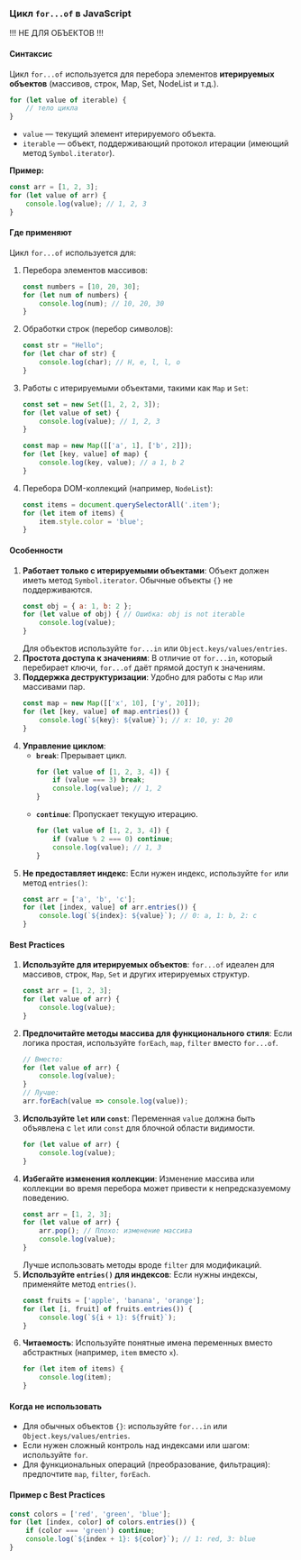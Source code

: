 ### Цикл `for...of` в JavaScript

!!! НЕ ДЛЯ ОБЪЕКТОВ !!!

#### Синтаксис
Цикл `for...of` используется для перебора элементов **итерируемых объектов** (массивов, строк, Map, Set, NodeList и т.д.).  
```javascript
for (let value of iterable) {
    // тело цикла
}
```
- `value` — текущий элемент итерируемого объекта.
- `iterable` — объект, поддерживающий протокол итерации (имеющий метод `Symbol.iterator`).

**Пример:**
```javascript
const arr = [1, 2, 3];
for (let value of arr) {
    console.log(value); // 1, 2, 3
}
```

#### Где применяют
Цикл `for...of` используется для:
1. Перебора элементов массивов:
   ```javascript
   const numbers = [10, 20, 30];
   for (let num of numbers) {
       console.log(num); // 10, 20, 30
   }
   ```
2. Обработки строк (перебор символов):
   ```javascript
   const str = "Hello";
   for (let char of str) {
       console.log(char); // H, e, l, l, o
   }
   ```
3. Работы с итерируемыми объектами, такими как `Map` и `Set`:
   ```javascript
   const set = new Set([1, 2, 2, 3]);
   for (let value of set) {
       console.log(value); // 1, 2, 3
   }
   ```
   ```javascript
   const map = new Map([['a', 1], ['b', 2]]);
   for (let [key, value] of map) {
       console.log(key, value); // a 1, b 2
   }
   ```
4. Перебора DOM-коллекций (например, `NodeList`):
   ```javascript
   const items = document.querySelectorAll('.item');
   for (let item of items) {
       item.style.color = 'blue';
   }
   ```

#### Особенности
1. **Работает только с итерируемыми объектами**: Объект должен иметь метод `Symbol.iterator`. Обычные объекты `{}` не поддерживаются.
   ```javascript
   const obj = { a: 1, b: 2 };
   for (let value of obj) { // Ошибка: obj is not iterable
       console.log(value);
   }
   ```
   Для объектов используйте `for...in` или `Object.keys/values/entries`.
2. **Простота доступа к значениям**: В отличие от `for...in`, который перебирает ключи, `for...of` даёт прямой доступ к значениям.
3. **Поддержка деструктуризации**: Удобно для работы с `Map` или массивами пар.
   ```javascript
   const map = new Map([['x', 10], ['y', 20]]);
   for (let [key, value] of map.entries()) {
       console.log(`${key}: ${value}`); // x: 10, y: 20
   }
   ```
4. **Управление циклом**:
   - **`break`**: Прерывает цикл.
     ```javascript
     for (let value of [1, 2, 3, 4]) {
         if (value === 3) break;
         console.log(value); // 1, 2
     }
     ```
   - **`continue`**: Пропускает текущую итерацию.
     ```javascript
     for (let value of [1, 2, 3, 4]) {
         if (value % 2 === 0) continue;
         console.log(value); // 1, 3
     }
     ```
5. **Не предоставляет индекс**: Если нужен индекс, используйте `for` или метод `entries()`:
   ```javascript
   const arr = ['a', 'b', 'c'];
   for (let [index, value] of arr.entries()) {
       console.log(`${index}: ${value}`); // 0: a, 1: b, 2: c
   }
   ```

#### Best Practices
1. **Используйте для итерируемых объектов**: `for...of` идеален для массивов, строк, `Map`, `Set` и других итерируемых структур.
   ```javascript
   const arr = [1, 2, 3];
   for (let value of arr) {
       console.log(value);
   }
   ```
2. **Предпочитайте методы массива для функционального стиля**: Если логика простая, используйте `forEach`, `map`, `filter` вместо `for...of`.
   ```javascript
   // Вместо:
   for (let value of arr) {
       console.log(value);
   }
   // Лучше:
   arr.forEach(value => console.log(value));
   ```
3. **Используйте `let` или `const`**: Переменная `value` должна быть объявлена с `let` или `const` для блочной области видимости.
   ```javascript
   for (let value of arr) {
       console.log(value);
   }
   ```
4. **Избегайте изменения коллекции**: Изменение массива или коллекции во время перебора может привести к непредсказуемому поведению.
   ```javascript
   const arr = [1, 2, 3];
   for (let value of arr) {
       arr.pop(); // Плохо: изменение массива
       console.log(value);
   }
   ```
   Лучше использовать методы вроде `filter` для модификаций.
5. **Используйте `entries()` для индексов**: Если нужны индексы, применяйте метод `entries()`.
   ```javascript
   const fruits = ['apple', 'banana', 'orange'];
   for (let [i, fruit] of fruits.entries()) {
       console.log(`${i + 1}: ${fruit}`);
   }
   ```
6. **Читаемость**: Используйте понятные имена переменных вместо абстрактных (например, `item` вместо `x`).
   ```javascript
   for (let item of items) {
       console.log(item);
   }
   ```

#### Когда не использовать
- Для обычных объектов `{}`: используйте `for...in` или `Object.keys/values/entries`.
- Если нужен сложный контроль над индексами или шагом: используйте `for`.
- Для функциональных операций (преобразование, фильтрация): предпочтите `map`, `filter`, `forEach`.

#### Пример с Best Practices
```javascript
const colors = ['red', 'green', 'blue'];
for (let [index, color] of colors.entries()) {
    if (color === 'green') continue;
    console.log(`${index + 1}: ${color}`); // 1: red, 3: blue
}
```